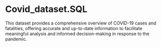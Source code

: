 # Covid_dataset.SQL
This dataset provides a comprehensive overview of COVID-19 cases and fatalities, offering accurate and up-to-date information to facilitate meaningful analysis and informed decision-making in response to the pandemic.
